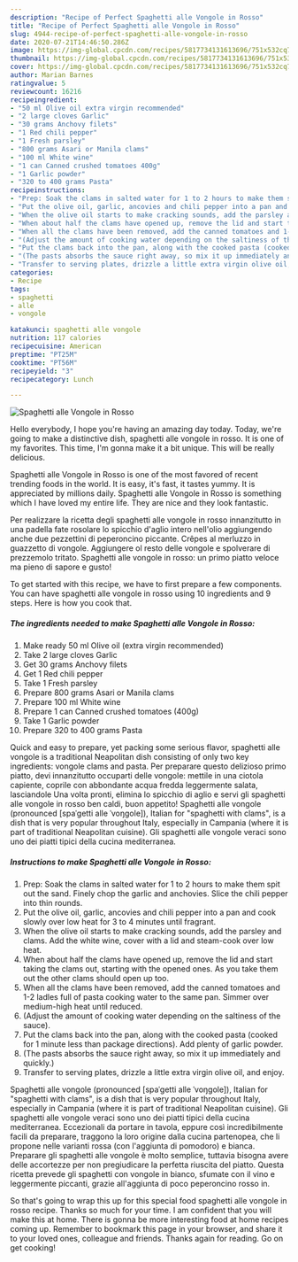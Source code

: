 ```yaml
---
description: "Recipe of Perfect Spaghetti alle Vongole in Rosso"
title: "Recipe of Perfect Spaghetti alle Vongole in Rosso"
slug: 4944-recipe-of-perfect-spaghetti-alle-vongole-in-rosso
date: 2020-07-21T14:46:50.286Z
image: https://img-global.cpcdn.com/recipes/5817734131613696/751x532cq70/spaghetti-alle-vongole-in-rosso-recipe-main-photo.jpg
thumbnail: https://img-global.cpcdn.com/recipes/5817734131613696/751x532cq70/spaghetti-alle-vongole-in-rosso-recipe-main-photo.jpg
cover: https://img-global.cpcdn.com/recipes/5817734131613696/751x532cq70/spaghetti-alle-vongole-in-rosso-recipe-main-photo.jpg
author: Marian Barnes
ratingvalue: 5
reviewcount: 16216
recipeingredient:
- "50 ml Olive oil extra virgin recommended"
- "2 large cloves Garlic"
- "30 grams Anchovy filets"
- "1 Red chili pepper"
- "1 Fresh parsley"
- "800 grams Asari or Manila clams"
- "100 ml White wine"
- "1 can Canned crushed tomatoes 400g"
- "1 Garlic powder"
- "320 to 400 grams Pasta"
recipeinstructions:
- "Prep: Soak the clams in salted water for 1 to 2 hours to make them spit out the sand. Finely chop the garlic and anchovies. Slice the chili pepper into thin rounds."
- "Put the olive oil, garlic, ancovies and chili pepper into a pan and cook slowly over low heat for 3 to 4 minutes until fragrant."
- "When the olive oil starts to make cracking sounds, add the parsley and clams. Add the white wine, cover with a lid and steam-cook over low heat."
- "When about half the clams have opened up, remove the lid and start taking the clams out, starting with the opened ones. As you take them out the other clams should open up too."
- "When all the clams have been removed, add the canned tomatoes and 1-2 ladles full of pasta cooking water to the same pan. Simmer over medium-high heat until reduced."
- "(Adjust the amount of cooking water depending on the saltiness of the sauce)."
- "Put the clams back into the pan, along with the cooked pasta (cooked for 1 minute less than package directions). Add plenty of garlic powder."
- "(The pasts absorbs the sauce right away, so mix it up immediately and quickly.)"
- "Transfer to serving plates, drizzle a little extra virgin olive oil, and enjoy."
categories:
- Recipe
tags:
- spaghetti
- alle
- vongole

katakunci: spaghetti alle vongole 
nutrition: 117 calories
recipecuisine: American
preptime: "PT25M"
cooktime: "PT56M"
recipeyield: "3"
recipecategory: Lunch

---
```



![Spaghetti alle Vongole in Rosso](https://img-global.cpcdn.com/recipes/5817734131613696/751x532cq70/spaghetti-alle-vongole-in-rosso-recipe-main-photo.jpg)

Hello everybody, I hope you're having an amazing day today. Today, we're going to make a distinctive dish, spaghetti alle vongole in rosso. It is one of my favorites. This time, I'm gonna make it a bit unique. This will be really delicious.

Spaghetti alle Vongole in Rosso is one of the most favored of recent trending foods in the world. It is easy, it's fast, it tastes yummy. It is appreciated by millions daily. Spaghetti alle Vongole in Rosso is something which I have loved my entire life. They are nice and they look fantastic.

Per realizzare la ricetta degli spaghetti alle vongole in rosso innanzitutto in una padella fate rosolare lo spicchio d&#39;aglio intero nell&#39;olio aggiungendo anche due pezzettini di peperoncino piccante. Crêpes al merluzzo in guazzetto di vongole. Aggiungere ol resto delle vongole e spolverare di prezzemolo tritato. Spaghetti alle vongole in rosso: un primo piatto veloce ma pieno di sapore e gusto!


To get started with this recipe, we have to first prepare a few components. You can have spaghetti alle vongole in rosso using 10 ingredients and 9 steps. Here is how you cook that.

<!--inarticleads1-->

##### The ingredients needed to make Spaghetti alle Vongole in Rosso:

1. Make ready 50 ml Olive oil (extra virgin recommended)
1. Take 2 large cloves Garlic
1. Get 30 grams Anchovy filets
1. Get 1 Red chili pepper
1. Take 1 Fresh parsley
1. Prepare 800 grams Asari or Manila clams
1. Prepare 100 ml White wine
1. Prepare 1 can Canned crushed tomatoes (400g)
1. Take 1 Garlic powder
1. Prepare 320 to 400 grams Pasta


Quick and easy to prepare, yet packing some serious flavor, spaghetti alle vongole is a traditional Neapolitan dish consisting of only two key ingredients: vongole clams and pasta. Per preparare questo delizioso primo piatto, devi innanzitutto occuparti delle vongole: mettile in una ciotola capiente, coprile con abbondante acqua fredda leggermente salata, lasciandole Una volta pronti, elimina lo spicchio di aglio e servi gli spaghetti alle vongole in rosso ben caldi, buon appetito! Spaghetti alle vongole (pronounced [spaˈɡetti alle ˈvoŋɡole]), Italian for &#34;spaghetti with clams&#34;, is a dish that is very popular throughout Italy, especially in Campania (where it is part of traditional Neapolitan cuisine). Gli spaghetti alle vongole veraci sono uno dei piatti tipici della cucina mediterranea. 

<!--inarticleads2-->

##### Instructions to make Spaghetti alle Vongole in Rosso:

1. Prep: Soak the clams in salted water for 1 to 2 hours to make them spit out the sand. Finely chop the garlic and anchovies. Slice the chili pepper into thin rounds.
1. Put the olive oil, garlic, ancovies and chili pepper into a pan and cook slowly over low heat for 3 to 4 minutes until fragrant.
1. When the olive oil starts to make cracking sounds, add the parsley and clams. Add the white wine, cover with a lid and steam-cook over low heat.
1. When about half the clams have opened up, remove the lid and start taking the clams out, starting with the opened ones. As you take them out the other clams should open up too.
1. When all the clams have been removed, add the canned tomatoes and 1-2 ladles full of pasta cooking water to the same pan. Simmer over medium-high heat until reduced.
1. (Adjust the amount of cooking water depending on the saltiness of the sauce).
1. Put the clams back into the pan, along with the cooked pasta (cooked for 1 minute less than package directions). Add plenty of garlic powder.
1. (The pasts absorbs the sauce right away, so mix it up immediately and quickly.)
1. Transfer to serving plates, drizzle a little extra virgin olive oil, and enjoy.


Spaghetti alle vongole (pronounced [spaˈɡetti alle ˈvoŋɡole]), Italian for &#34;spaghetti with clams&#34;, is a dish that is very popular throughout Italy, especially in Campania (where it is part of traditional Neapolitan cuisine). Gli spaghetti alle vongole veraci sono uno dei piatti tipici della cucina mediterranea. Eccezionali da portare in tavola, eppure così incredibilmente facili da preparare, traggono la loro origine dalla cucina partenopea, che li propone nelle varianti rossa (con l&#39;aggiunta di pomodoro) e bianca. Preparare gli spaghetti alle vongole è molto semplice, tuttavia bisogna avere delle accortezze per non pregiudicare la perfetta riuscita del piatto. Questa ricetta prevede gli spaghetti con vongole in bianco, sfumate con il vino e leggermente piccanti, grazie all&#39;aggiunta di poco peperoncino rosso in. 

So that's going to wrap this up for this special food spaghetti alle vongole in rosso recipe. Thanks so much for your time. I am confident that you will make this at home. There is gonna be more interesting food at home recipes coming up. Remember to bookmark this page in your browser, and share it to your loved ones, colleague and friends. Thanks again for reading. Go on get cooking!
